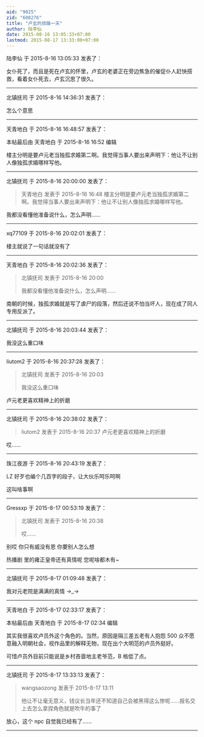 ```yaml
---
aid: "9025"
zid: "608276"
title: "卢玄的烦躁一天"
author: 陆李仙
date: 2015-08-16 13:05:33+07:00
lastmod: 2015-08-17 13:33:00+07:00
---
```


陆李仙 于 2015-8-16 13:05:33 发表了：

女仆死了，而且是死在卢玄的怀里，卢玄的老婆正在旁边焦急的催促仆人赶快搭救，看着女仆死去，卢玄沉思了很久。

---

北镇抚司 于 2015-8-16 14:36:31 发表了：

怎么个意思

---

天青地白 于 2015-8-16 16:48:57 发表了：

本帖最后由 天青地白 于 2015-8-16 16:52 编辑

楼主分明是要卢元老当独孤求婚第二啊。我觉得当事人要出来声明下：他让不让别人像独孤求婚哪样写他。

---

北镇抚司 于 2015-8-16 20:00:00 发表了：

> 天青地白 发表于 2015-8-16 16:48 楼主分明是要卢元老当独孤求婚第二啊。我觉得当事人要出来声明下：他让不让别人像独孤求婚哪样写他。

我都没看懂他准备说什么，怎么声明……

---

xq77109 于 2015-8-16 20:02:01 发表了：

楼主就说了一句话就没有了

---

天青地白 于 2015-8-16 20:02:36 发表了：

> 北镇抚司 发表于 2015-8-16 20:00
>
> 我都没看懂他准备说什么，怎么声明……

南朝的时候，独孤求婚就是写了虐尸的段落，然后还说不怕当坏人，现在成了同人专用反派了。

---

北镇抚司 于 2015-8-16 20:03:44 发表了：

我没这么重口味

---

liutom2 于 2015-8-16 20:37:28 发表了：

> 北镇抚司 发表于 2015-8-16 20:03
>
> 我没这么重口味

卢元老更喜欢精神上的折磨

---

北镇抚司 于 2015-8-16 20:38:02 发表了：

> liutom2 发表于 2015-8-16 20:37 卢元老更喜欢精神上的折磨

哎……

---

珠江夜游 于 2015-8-16 20:43:19 发表了：

LZ 好歹也编个几百字的段子，让大伙乐呵乐呵啊

这叫啥事啊

---

Gressxp 于 2015-8-17 00:53:19 发表了：

> 北镇抚司 发表于 2015-8-16 20:38
>
> 哎……

别哎 你只有威没有恩 你要别人怎么想

热播剧 里的雍正皇帝还有真情呢 您呢啥都木有~

---

北镇抚司 于 2015-8-17 01:09:48 发表了：

我对元老院是满满的真情 →_→

---

天青地白 于 2015-8-17 02:33:17 发表了：

本帖最后由 天青地白 于 2015-8-17 02:34 编辑

其实我很喜欢卢员外这个角色的。当然，原因是隔三差五老有人抱怨 500 众不愿意融入明朝社会，视作品里的解释无物，现在出个大明范的卢员外挺好。

可惜卢员外目前只能说是乡村吝啬地主老爷范，B 格低了点。

---

北镇抚司 于 2015-8-17 13:33:13 发表了：

> wangsaozong 发表于 2015-8-17 13:11
>
> 他让不让毫无意义，钱议长当年还不知道自己会被黑得这么惨呢……报名交上去怎么拿捏角色就是吹牛的事了

放心，这个 npc 自觉我已经有了……

---
